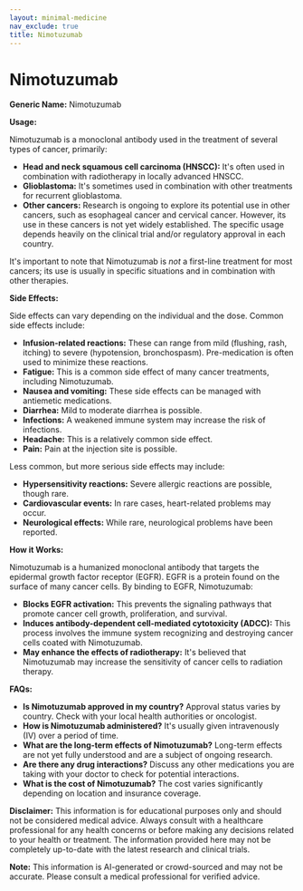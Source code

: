 ```yaml
---
layout: minimal-medicine
nav_exclude: true
title: Nimotuzumab
---
```


# Nimotuzumab

**Generic Name:** Nimotuzumab

**Usage:**

Nimotuzumab is a monoclonal antibody used in the treatment of several types of cancer, primarily:

* **Head and neck squamous cell carcinoma (HNSCC):**  It's often used in combination with radiotherapy in locally advanced HNSCC.
* **Glioblastoma:**  It's sometimes used in combination with other treatments for recurrent glioblastoma.
* **Other cancers:**  Research is ongoing to explore its potential use in other cancers, such as esophageal cancer and cervical cancer.  However, its use in these cancers is not yet widely established.  The specific usage depends heavily on the clinical trial and/or regulatory approval in each country.

It's important to note that Nimotuzumab is *not* a first-line treatment for most cancers; its use is usually in specific situations and in combination with other therapies.


**Side Effects:**

Side effects can vary depending on the individual and the dose. Common side effects include:

* **Infusion-related reactions:** These can range from mild (flushing, rash, itching) to severe (hypotension, bronchospasm).  Pre-medication is often used to minimize these reactions.
* **Fatigue:** This is a common side effect of many cancer treatments, including Nimotuzumab.
* **Nausea and vomiting:**  These side effects can be managed with antiemetic medications.
* **Diarrhea:** Mild to moderate diarrhea is possible.
* **Infections:**  A weakened immune system may increase the risk of infections.
* **Headache:**  This is a relatively common side effect.
* **Pain:**  Pain at the injection site is possible.

Less common, but more serious side effects may include:

* **Hypersensitivity reactions:** Severe allergic reactions are possible, though rare.
* **Cardiovascular events:**  In rare cases, heart-related problems may occur.
* **Neurological effects:**  While rare, neurological problems have been reported.


**How it Works:**

Nimotuzumab is a humanized monoclonal antibody that targets the epidermal growth factor receptor (EGFR).  EGFR is a protein found on the surface of many cancer cells.  By binding to EGFR, Nimotuzumab:

* **Blocks EGFR activation:** This prevents the signaling pathways that promote cancer cell growth, proliferation, and survival.
* **Induces antibody-dependent cell-mediated cytotoxicity (ADCC):**  This process involves the immune system recognizing and destroying cancer cells coated with Nimotuzumab.
* **May enhance the effects of radiotherapy:** It's believed that Nimotuzumab may increase the sensitivity of cancer cells to radiation therapy.


**FAQs:**

* **Is Nimotuzumab approved in my country?**  Approval status varies by country.  Check with your local health authorities or oncologist.
* **How is Nimotuzumab administered?** It's usually given intravenously (IV) over a period of time.
* **What are the long-term effects of Nimotuzumab?** Long-term effects are not yet fully understood and are a subject of ongoing research.
* **Are there any drug interactions?**  Discuss any other medications you are taking with your doctor to check for potential interactions.
* **What is the cost of Nimotuzumab?**  The cost varies significantly depending on location and insurance coverage.

**Disclaimer:** This information is for educational purposes only and should not be considered medical advice. Always consult with a healthcare professional for any health concerns or before making any decisions related to your health or treatment.  The information provided here may not be completely up-to-date with the latest research and clinical trials.


**Note:** This information is AI-generated or crowd-sourced and may not be accurate. Please consult a medical professional for verified advice.